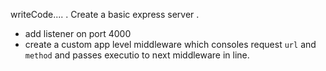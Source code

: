 writeCode....
.
Create a basic express server .

- add listener on port 4000
- create a custom app level middleware which consoles request `url` and `method` and passes executio to next middleware in line.
